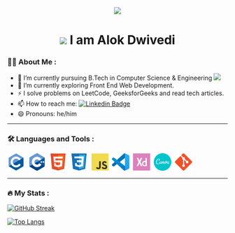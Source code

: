 <div id="header" align="center">
  <img src="https://media.giphy.com/media/Qo2dupDib32rkTY4hX/giphy.gif" width="500"/>
</div>

<h1 align = "center">
  <img src="https://media.giphy.com/media/hvRJCLFzcasrR4ia7z/giphy.gif" width="30px"/>
  I am Alok Dwivedi 
</h1>


<!-- --- -->

### :man_technologist: About Me :

- 🔭 I’m currently pursuing B.Tech in Computer Science & Engineering <img src="https://media.giphy.com/media/WUlplcMpOCEmTGBtBW/giphy.gif" width="30">
- 🌱 I’m currently exploring Front End Web Development.
- ⚡ I solve problems on LeetCode, GeeksforGeeks and read tech articles.
- 📫 How to reach me: [![Linkedin Badge](https://img.shields.io/badge/-LinkedIn-blue?style=flat&logo=Linkedin&logoColor=white)](https://www.linkedin.com/in/alok-dwivedi-4347801b8/) 
- 😄 Pronouns: he/him

---

### :hammer_and_wrench: Languages and Tools :
<div>
  <img src="https://github.com/devicons/devicon/blob/master/icons/c/c-original.svg" title="C" alt="C" width="40" height="40"/>&nbsp;
  <img src="https://github.com/devicons/devicon/blob/master/icons/cplusplus/cplusplus-original.svg" title="C++" alt="C++" width="40" height="40"/>&nbsp;
<!--   <img src="https://github.com/devicons/devicon/blob/master/icons/react/react-original-wordmark.svg" title="React" alt="React" width="40" height="40"/>&nbsp; -->
<!--   <img src="https://github.com/devicons/devicon/blob/master/icons/materialui/materialui-original.svg" title="Material UI" alt="Material UI" width="40" height="40"/>&nbsp; -->
  <img src="https://github.com/devicons/devicon/blob/master/icons/html5/html5-original.svg" title="HTML5" alt="HTML" width="40" height="40"/>&nbsp;
  <img src="https://github.com/devicons/devicon/blob/master/icons/css3/css3-original.svg"  title="CSS3" alt="CSS" width="40" height="40"/>&nbsp;
  <img src="https://github.com/devicons/devicon/blob/master/icons/javascript/javascript-original.svg" title="JavaScript" alt="JavaScript" width="40" height="40"/>&nbsp; 
<!--   <img src="https://github.com/devicons/devicon/blob/master/icons/firebase/firebase-plain-wordmark.svg" title="Firebase" alt="Firebase" width="40" height="40"/>&nbsp; -->
<!--   <img src="https://github.com/devicons/devicon/blob/master/icons/nodejs/nodejs-original-wordmark.svg" title="NodeJS" alt="NodeJS" width="40" height="40"/>&nbsp; -->
  <img src = "https://github.com/devicons/devicon/blob/master/icons/vscode/vscode-original.svg" title = "Vscode" alt = "Vscode" width = "40" height = "40"/>&nbsp;
  <img src = "https://github.com/devicons/devicon/blob/master/icons/xd/xd-plain.svg" title = "XD" alt = "XD" width = "40" height = "40"/>&nbsp;
  <img src = "https://github.com/devicons/devicon/blob/master/icons/canva/canva-original.svg" title = "Canva" alt = "Canva" width = "40" height = "40"/>&nbsp;
  <img src="https://github.com/devicons/devicon/blob/master/icons/git/git-original.svg" title="Git" alt="Git" width="40" height="40"/>
</div>

---

### :fire: My Stats :
[![GitHub Streak](http://github-readme-streak-stats.herokuapp.com?user=alok-96&theme=dark&background=000000)](https://git.io/streak-stats)

[![Top Langs](https://github-readme-stats.vercel.app/api/top-langs/?username=alok-96&layout=compact&theme=vision-friendly-dark)](https://github.com/alok-96/github-readme-stats)

